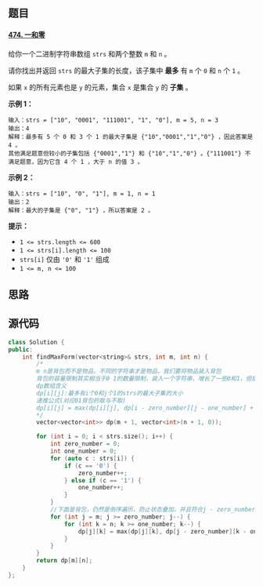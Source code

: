 ## 题目

#### [474. 一和零](https://leetcode-cn.com/problems/ones-and-zeroes/)



给你一个二进制字符串数组 `strs` 和两个整数 `m` 和 `n` 。

请你找出并返回 `strs` 的最大子集的长度，该子集中 **最多** 有 `m` 个 `0` 和 `n` 个 `1` 。

如果 `x` 的所有元素也是 `y` 的元素，集合 `x` 是集合 `y` 的 **子集** 。

 

**示例 1：**

```
输入：strs = ["10", "0001", "111001", "1", "0"], m = 5, n = 3
输出：4
解释：最多有 5 个 0 和 3 个 1 的最大子集是 {"10","0001","1","0"} ，因此答案是 4 。
其他满足题意但较小的子集包括 {"0001","1"} 和 {"10","1","0"} 。{"111001"} 不满足题意，因为它含 4 个 1 ，大于 n 的值 3 。
```

**示例 2：**

```
输入：strs = ["10", "0", "1"], m = 1, n = 1
输出：2
解释：最大的子集是 {"0", "1"} ，所以答案是 2 。
```

 

**提示：**

- `1 <= strs.length <= 600`
- `1 <= strs[i].length <= 100`
- `strs[i]` 仅由 `'0'` 和 `'1'` 组成
- `1 <= m, n <= 100`

## 思路

## 源代码

```c++
class Solution {
public:
    int findMaxForm(vector<string>& strs, int m, int n) {
        /*
        m n是背包而不是物品，不同的字符串才是物品，我们要将物品装入背包
        背包的容量限制其实相当于0 1的数量限制，装入一个字符串，增长了一些0和1，但是不能超出m n
        dp数组含义
        dp[i][j]:最多有i个0和j个1的strs的最大子集的大小
        递推公式(对应01背包的取与不取)
        dp[i][j] = max(dp[i][j], dp[i - zero_number][j - one_number] + 1);
        */
        vector<vector<int>> dp(m + 1, vector<int>(n + 1, 0));

        for (int i = 0; i < strs.size(); i++) {
            int zero_number = 0;
            int one_number = 0;
            for (auto c : strs[i]) {
                if (c == '0') {
                    zero_number++;
                } else if (c == '1') {
                    one_number++;
                }
            }
            //下面是背包，仍然是倒序遍历，防止状态叠加，并且符合j - zero_number >= 0, k - one_number >= 0
            for (int j = m; j >= zero_number; j--) {
                for (int k = n; k >= one_number; k--) {
                    dp[j][k] = max(dp[j][k], dp[j - zero_number][k - one_number] + 1);
                }
            }
        }
        return dp[m][n];
    }
};
```

